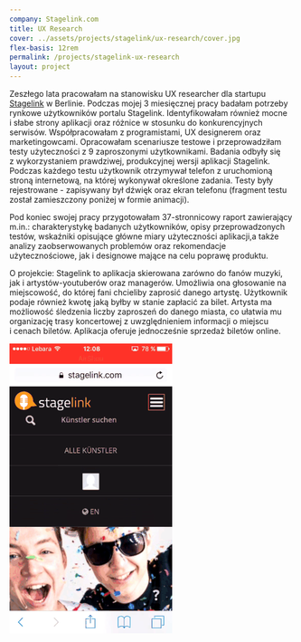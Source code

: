 ```yaml
---
company: Stagelink.com
title: UX Research
cover: ../assets/projects/stagelink/ux-research/cover.jpg
flex-basis: 12rem
permalink: /projects/stagelink-ux-research
layout: project
---
```


Zeszłego lata pracowałam na stanowisku UX researcher dla startupu <a href="https://stagelink.com">Stagelink</a> w Berlinie. Podczas mojej 3&nbsp;miesięcznej pracy badałam potrzeby rynkowe użytkowników portalu Stagelink. Identyfikowałam również mocne i&nbsp;słabe strony aplikacji oraz różnice w&nbsp;stosunku do konkurencyjnych serwisów. Współpracowałam z programistami, UX designerem oraz marketingowcami. Opracowałam scenariusze testowe i&nbsp;przeprowadziłam testy użyteczności z&nbsp;9&nbsp;zaproszonymi użytkownikami. Badania odbyły się z&nbsp;wykorzystaniem prawdziwej, produkcyjnej wersji aplikacji Stagelink. Podczas każdego testu użytkownik otrzymywał telefon z&nbsp;uruchomioną stroną internetową, na której wykonywał określone zadania. Testy były rejestrowane - zapisywany był dźwięk oraz ekran telefonu (fragment testu został zamieszczony poniżej w&nbsp;formie animacji).

Pod koniec swojej pracy przygotowałam 37-stronnicowy raport zawierający m.in.: charakterystykę badanych użytkowników, opisy przeprowadzonych testów, wskaźniki opisujące główne miary użyteczności aplikacji,a także analizy zaobserwowanych problemów oraz rekomendacje użytecznościowe, jak i&nbsp;designowe mające na celu poprawę produktu.

O projekcie: Stagelink to aplikacja skierowana zarówno do fanów muzyki, jak i&nbsp;artystów-youtuberów oraz managerów. 
Umożliwia ona głosowanie na miejscowość, do której fani chcieliby zaprosić danego artystę. Użytkownik podaje również kwotę jaką byłby w&nbsp;stanie zapłacić za bilet. Artysta ma możliowość śledzenia liczby zaproszeń do danego miasta, co ułatwia mu organizację trasy koncertowej z&nbsp;uwzględnieniem informacji o&nbsp;miejscu i&nbsp;cenach biletów. Aplikacja oferuje jednocześnie sprzedaż biletów online.
<!-- O projekcie: Stagelink, the fan-powered tour promoter, crowdsources live events for Internet stars, leveraging millions of online followers to create successful shows and tours for 21st century artists. On stagelink.com, artists and managers track fan-driven, real-time demand to plan, pre-finance, and de-risk tours, while reaching highly engaged audiences.
 -->


<div class="iphone-mockup">
	<img src="../assets/projects/stagelink/ux-research/resized-min.gif" />
</div>
